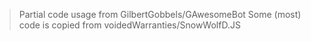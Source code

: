 > Partial code usage from GilbertGobbels/GAwesomeBot
> Some (most) code is copied from voidedWarranties/SnowWolfD.JS
